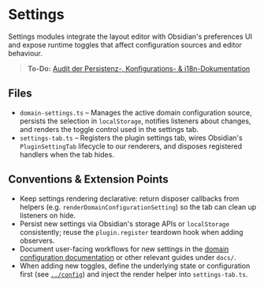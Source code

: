 # Settings

Settings modules integrate the layout editor with Obsidian's preferences UI and expose runtime toggles that affect configuration sources and editor behaviour.

> **To-Do:** [Audit der Persistenz-, Konfigurations- & i18n-Dokumentation](../../../todo/persistence-config-i18n-doc-audit.md)

## Files

- `domain-settings.ts` – Manages the active domain configuration source, persists the selection in `localStorage`, notifies listeners about changes, and renders the toggle control used in the settings tab.
- `settings-tab.ts` – Registers the plugin settings tab, wires Obsidian's `PluginSettingTab` lifecycle to our renderers, and disposes registered handlers when the tab hides.

## Conventions & Extension Points

- Keep settings rendering declarative: return disposer callbacks from helpers (e.g. `renderDomainConfigurationSetting`) so the tab can clean up listeners on hide.
- Persist new settings via Obsidian's storage APIs or `localStorage` consistently; reuse the `plugin.register` teardown hook when adding observers.
- Document user-facing workflows for new settings in the [domain configuration documentation](../../docs/domain-configuration.md) or other relevant guides under `docs/`.
- When adding new toggles, define the underlying state or configuration first (see [`../config`](../config/README.md)) and inject the render helper into `settings-tab.ts`.
